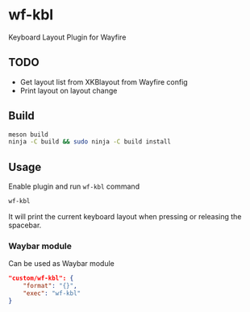 # wf-kbl
Keyboard Layout Plugin for Wayfire

## TODO
 * Get layout list from XKBlayout from Wayfire config 
 * Print layout on layout change

## Build

~~~bash
meson build
ninja -C build && sudo ninja -C build install
~~~

## Usage

Enable plugin and run `wf-kbl` command
~~~bash
wf-kbl
~~~
It will print the current keyboard layout when pressing or releasing the spacebar.

### Waybar module

Can be used as Waybar module

~~~json
"custom/wf-kbl": {
    "format": "{}",
    "exec": "wf-kbl"
}
~~~